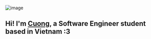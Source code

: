 ![image](https://github.com/user-attachments/assets/24c4a640-e353-4edb-b1e5-c811833d652c)

## Hi! I'm [Cuong](https://www.linkedin.com/in/huynh-cuong-0076832a3/), a Software Engineer student based in Vietnam :3


<!--
**cuongh1799/cuongh1799** is a ✨ _special_ ✨ repository because its `README.md` (this file) appears on your GitHub profile.

Here are some ideas to get you started:

- 🔭 I’m currently working on ...
- 🌱 I’m currently learning ...
- 👯 I’m looking to collaborate on ...
- 🤔 I’m looking for help with ...
- 💬 Ask me about ...
- 📫 How to reach me: ...
- 😄 Pronouns: ...
- ⚡ Fun fact: ...
-->
